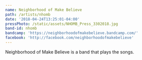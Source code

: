 ```yaml
---
name: Neighborhood of Make Believe
path: /artists/nhomb
date: '2018-04-24T13:25:01-04:00'
pressPhoto: /static/assets/NHOMB_Press_3302018.jpg
band-id: nhomb
bandcamp: 'https://neighborhoodofmakebelieve.bandcamp.com/'
facebook: 'http://facebook.com/neighborhoodofmakebelieve'
---
```

Neighborhood of Make Believe is a band that plays the songs.
